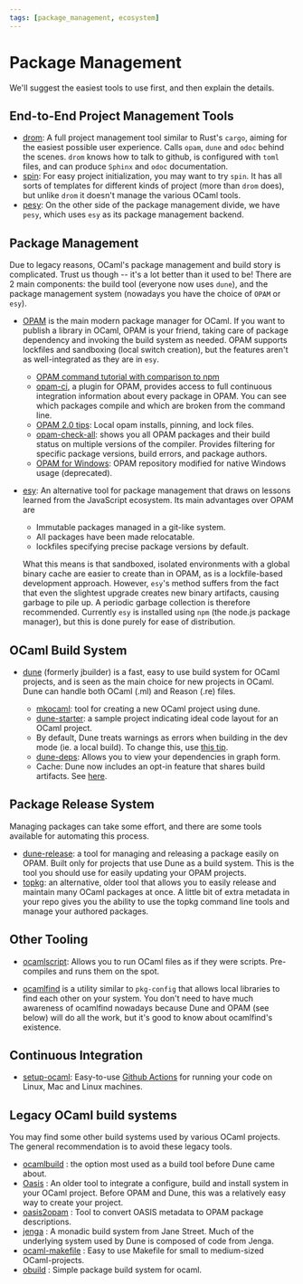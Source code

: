 ```yaml
---
tags: [package_management, ecosystem]
---
```


# Package Management

We'll suggest the easiest tools to use first, and then explain the details.

## End-to-End Project Management Tools

* [drom](https://github.com/ocamlpro/drom):
A full project management tool similar to Rust's `cargo`,
aiming for the easiest possible user experience.
Calls `opam`, `dune` and `odoc` behind the scenes.
`drom` knows how to talk to github, is configured with `toml` files, and can produce `Sphinx` and `odoc` documentation.
* [spin](https://github.com/tmattio/spin):
For easy project initialization, you may want to try `spin`.
It has all sorts of templates for different kinds of project (more than `drom` does),
but unlike `drom` it doesn't manage the various OCaml tools.
* [pesy](https://github.com/esy/pesy):
On the other side of the package management divide,
we have `pesy`, which uses `esy` as its package management backend.


## Package Management

Due to legacy reasons, OCaml's package management and build story is complicated.
Trust us though -- it's a lot better than it used to be!
There are 2 main components: the build tool (everyone now uses `dune`),
and the package management system (nowadays you have the choice of `OPAM` or `esy`).

* [OPAM](http://opam.ocaml.org/) is the main modern package manager for OCaml.
If you want to publish a library
in OCaml, OPAM is your friend, taking care of package dependency and invoking the build system as needed.
OPAM supports lockfiles and sandboxing (local switch creation),
but the features aren't as well-integrated as they are in `esy`.

    * [OPAM command tutorial with comparison to npm](opam_npm.md)
    * [opam-ci](https://github.com/ocaml/infrastructure/wiki/Using-the-opam-ci-tool), a plugin for OPAM,
    provides access to full continuous integration information about every package in OPAM.
    You can see which packages compile and which are broken from the command line.
    * [OPAM 2.0 tips](https://opam.ocaml.org/blog/opam-20-tips/):
    Local opam installs, pinning, and lock files.
    * [opam-check-all](http://check.ocamllabs.io/): shows you all OPAM packages and their build status
    on multiple versions of the compiler.
    Provides filtering for specific package versions, build errors, and package authors.
    * [OPAM for Windows](https://fdopen.github.io/opam-repository-mingw):
    OPAM repository modified for native Windows usage (deprecated).

* [esy](https://esy.sh/):
    An alternative tool for package management that draws on lessons learned from the JavaScript ecosystem.
    Its main advantages over OPAM are
    
    * Immutable packages managed in a git-like system.
    * All packages have been made relocatable.
    * lockfiles specifying precise package versions by default.
    
    What this means is that sandboxed, isolated environments with a global binary cache are easier to create than in OPAM,
    as is a lockfile-based development approach.
    However, `esy`'s method suffers from the fact that even the slightest upgrade creates new binary artifacts,
   causing garbage to pile up.
   A periodic garbage collection is therefore recommended.
   Currently `esy` is installed using `npm` (the node.js package manager),
   but this is done purely for ease of distribution.

## OCaml Build System

* [dune](https://github.com/ocaml/dune)  (formerly jbuilder) is a fast, easy to use build system for OCaml
projects, and is seen as the main choice for new projects in OCaml. Dune can handle both OCaml (.ml) and
Reason (.re) files.

  * [mkocaml](https://github.com/chrisnevers/mkocaml):
  tool for creating a new OCaml project using dune.
  * [dune-starter](https://github.com/mjambon/dune-starter):
  a sample project indicating ideal code layout for an OCaml project.
  * By default, Dune treats warnings as errors when building in the dev mode (ie. a local build).
  To change this, use [this tip](https://dune.readthedocs.io/en/latest/faq.html#how-to-make-warnings-non-fatal).
  * [dune-deps](https://github.com/mjambon/dune-deps):
  Allows you to view your dependencies in graph form.
  * Cache: Dune now includes an opt-in feature that shares build artifacts. See [here](https://dune.readthedocs.io/en/stable/caching.html).

## Package Release System

Managing packages can take some effort, and there are some tools available for automating this process.

* [dune-release](https://github.com/samoht/dune-release): a tool for managing and releasing a package easily
on OPAM.
Built only for projects that use Dune as a build system.
This is the tool you should use for easily updating your OPAM projects.
* [topkg](https://github.com/dbuenzli/topkg):
an alternative, older tool that allows you to easily release and maintain
many OCaml packages at once.
A little bit of extra metadata in your repo gives you the ability to use the
topkg command line tools and manage your authored packages.

## Other Tooling

* [ocamlscript](https://github.com/mjambon/ocamlscript):
Allows you to run OCaml files as if they were scripts.
Pre-compiles and runs them on the spot.

* [ocamlfind](http://projects.camlcity.org/projects/findlib.html)  is a utility similar to `pkg-config`
that allows local libraries to find each other on your system. You don't need to have much awareness of 
ocamlfind nowadays because Dune and OPAM (see below) will do all the work, but it's good to know about
ocamlfind's existence.

## Continuous Integration

* [setup-ocaml](https://github.com/ocaml/setup-ocaml):
Easy-to-use [Github Actions](https://github.com/features/actions) for running your code on Linux, Mac and Linux machines.

## Legacy OCaml build systems

You may find some other build systems used by various OCaml projects.
The general recommendation is to avoid these legacy tools.

* [ocamlbuild](http://ocaml.org/learn/tutorials/ocamlbuild/) : the option most used as a build tool before Dune
came about.
* [Oasis](http://oasis.forge.ocamlcore.org/) : An older tool to integrate a configure, build and install system
in your OCaml project.  Before OPAM and Dune, this was a relatively easy way to create your project.
* [oasis2opam](https://github.com/ocaml/oasis2opam) : Tool to convert OASIS metadata to OPAM package descriptions.
* [jenga](https://github.com/janestreet/jenga) : A monadic build system from Jane Street. Much of the underlying
system used by Dune is composed of code from Jenga.
* [ocaml-makefile](https://github.com/mmottl/ocaml-makefile) : Easy to use Makefile for small to medium-sized
OCaml-projects.
* [obuild](https://github.com/ocaml-obuild/obuild) : Simple package build system for ocaml.

